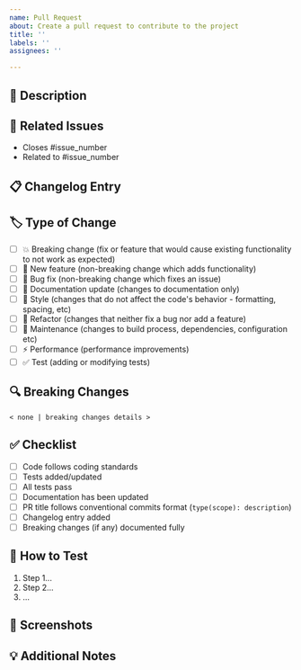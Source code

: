 ```yaml
---
name: Pull Request
about: Create a pull request to contribute to the project
title: ''
labels: ''
assignees: ''

---
```


## 📝 Description
<!-- Briefly describe the changes in this PR -->

## 📌 Related Issues
<!-- Link to related issues -->
- Closes #issue_number
- Related to #issue_number

## 📋 Changelog Entry
<!-- Write a concise changelog entry for this PR, examples:
🚀 Add support for Django 5.0
🐛 Fix validation in upload form
📝 Update API endpoints documentation
-->

## 🏷 Type of Change
<!-- Mark the appropriate type of change by replacing [ ] with [x] -->
- [ ] 💥 Breaking change (fix or feature that would cause existing functionality to not work as expected)
- [ ] 🚀 New feature (non-breaking change which adds functionality)
- [ ] 🐛 Bug fix (non-breaking change which fixes an issue)
- [ ] 📝 Documentation update (changes to documentation only)
- [ ] 🎨 Style (changes that do not affect the code's behavior - formatting, spacing, etc)
- [ ] 🧹 Refactor (changes that neither fix a bug nor add a feature)
- [ ] 🔧 Maintenance (changes to build process, dependencies, configuration etc)
- [ ] ⚡ Performance (performance improvements)
- [ ] ✅ Test (adding or modifying tests)

## 🔍 Breaking Changes
<!-- If there are breaking changes, list the changes in detail and provide migration instructions -->
```
< none | breaking changes details >
```

## ✅ Checklist
<!-- Mark completed items -->
- [ ] Code follows coding standards
- [ ] Tests added/updated
- [ ] All tests pass
- [ ] Documentation has been updated
- [ ] PR title follows conventional commits format (`type(scope): description`)
- [ ] Changelog entry added
- [ ] Breaking changes (if any) documented fully

## 🧪 How to Test
<!-- Describe the steps to test your changes -->
1. Step 1...
2. Step 2...
3. ...

## 📸 Screenshots
<!-- For UI changes, include before/after screenshots -->

## 💡 Additional Notes
<!-- Any additional information for reviewers -->
